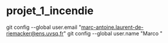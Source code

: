 # projet_1_incendie
git config --global user.email "marc-antoine.laurent-de-riemacker@ens.uvsq.fr"
  git config --global user.name "Marco
  "
